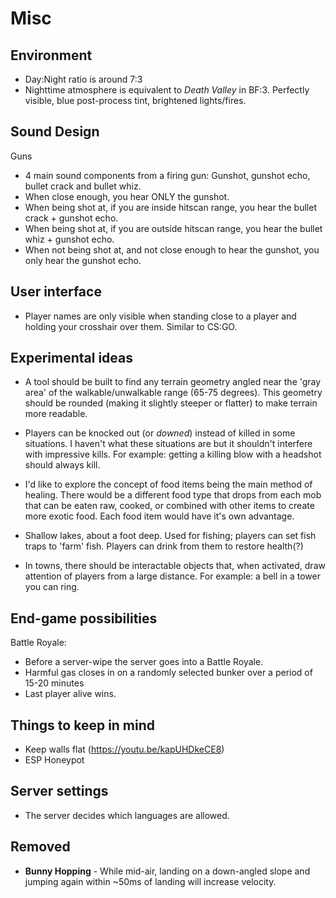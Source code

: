 # Misc #

## Environment ##
* Day:Night ratio is around 7:3
* Nighttime atmosphere is equivalent to *Death Valley* in BF:3. Perfectly visible, blue post-process tint, brightened lights/fires.


## Sound Design ##
Guns
* 4 main sound components from a firing gun: Gunshot, gunshot echo, bullet crack and bullet whiz.
* When close enough, you hear ONLY the gunshot.
* When being shot at, if you are inside hitscan range, you hear the bullet crack + gunshot echo.
* When being shot at, if you are outside hitscan range, you hear the bullet whiz + gunshot echo.
* When not being shot at, and not close enough to hear the gunshot, you only hear the gunshot echo.


## User interface ##
* Player names are only visible when standing close to a player and holding your crosshair over them. Similar to CS:GO.


## Experimental ideas ##
* A tool should be built to find any terrain geometry angled near the 'gray area' of the walkable/unwalkable range (65-75 degrees). This geometry should be rounded (making it slightly steeper or flatter) to make terrain more readable.

* Players can be knocked out (or *downed*) instead of killed in some situations. I haven't what these situations are but it shouldn't interfere with impressive kills. For example: getting a killing blow with a headshot should always kill.

* I'd like to explore the concept of food items being the main method of healing. There would be a different food type that drops from each mob that can be eaten raw, cooked, or combined with other items to create more exotic food. Each food item would have it's own advantage.

* Shallow lakes, about a foot deep. Used for fishing; players can set fish traps to 'farm' fish. Players can drink from them to restore health(?)

* In towns, there should be interactable objects that, when activated, draw attention of players from a large distance. For example: a bell in a tower you can ring.

## End-game possibilities ##
Battle Royale:
* Before a server-wipe the server goes into a Battle Royale.
* Harmful gas closes in on a randomly selected bunker over a period of 15-20 minutes
* Last player alive wins.


## Things to keep in mind ##
* Keep walls flat (https://youtu.be/kapUHDkeCE8)
* ESP Honeypot


## Server settings ##
* The server decides which languages are allowed.

## Removed ##
* **Bunny Hopping** - While mid-air, landing on a down-angled slope and jumping again within ~50ms of landing will increase velocity.
